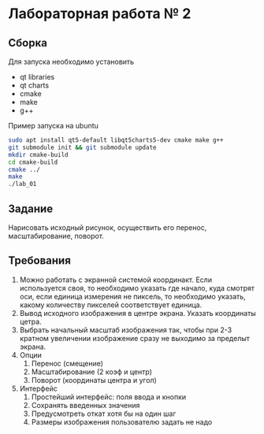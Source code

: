 # Лабораторная работа № 2

## Сборка

Для запуска необходимо установить

* qt libraries
* qt charts
* cmake
* make
* g++

Пример запуска на ubuntu

```sh
sudo apt install qt5-default libqt5charts5-dev cmake make g++
git submodule init && git submodule update
mkdir cmake-build
cd cmake-build
cmake ../
make
./lab_01
```

## Задание

Нарисовать исходный рисунок, осуществить его перенос, масштабирование, поворот.

## Требования

1. Можно работать с экранной системой координакт. Если используется своя, то
   необходимо указать где начало, куда смотрят оси, если единица измерения
   не пиксель, то необходимо указать, какому количеству пикселей соответствует
   единица.
2. Вывод исходного изображения в центре экрана. Указать координаты цетра.
3. Выбрать начальный масштаб изображения так, чтобы при 2-3 кратном
   увеличении изображение сразу не выходимо за пределыт экрана.
4. Опции
   1. Перенос (смещение)
   2. Масштабирование (2 коэф и центр)
   3. Поворот (координаты центра и угол)
5. Интерфейс
   1. Простейший интерфейс: поля ввода и кнопки
   2. Сохранять введенных значения
   3. Предусмотреть откат хотя бы на один шаг
   4. Размеры изображения пользователю задать не надо
